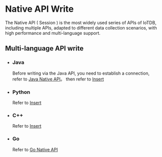 <!--

    Licensed to the Apache Software Foundation (ASF) under one
    or more contributor license agreements.  See the NOTICE file
    distributed with this work for additional information
    regarding copyright ownership.  The ASF licenses this file
    to you under the Apache License, Version 2.0 (the
    "License"); you may not use this file except in compliance
    with the License.  You may obtain a copy of the License at
    
        http://www.apache.org/licenses/LICENSE-2.0
    
    Unless required by applicable law or agreed to in writing,
    software distributed under the License is distributed on an
    "AS IS" BASIS, WITHOUT WARRANTIES OR CONDITIONS OF ANY
    KIND, either express or implied.  See the License for the
    specific language governing permissions and limitations
    under the License.

-->
# Native API Write
The Native API ( Session ) is the most widely used series of APIs of IoTDB, including multiple APIs, adapted to different data collection scenarios, with high performance and multi-language support.

## Multi-language API write
* ### Java
    Before writing via the Java API, you need to establish a connection, refer to [Java Native API](../API/Programming-Java-Native-API.md)。
    then refer to [Insert](../API/Programming-Java-Native-API.md#insert)

* ### Python
    Refer to [Insert](../API/Programming-Python-Native-API.md#insert)

* ### C++ 
    Refer to [Insert](../API/Programming-Cpp-Native-API.md#insert)

* ### Go
    Refer to [Go Native API](../API/Programming-Go-Native-API.md)
